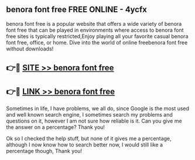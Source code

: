 ## benora font free FREE ONLINE - 4ycfx

benora font free is a popular website that offers a wide variety of benora font free that can be played in environments where access to benora font free sites is typically restricted,Enjoy playing all your favorite casual benora font free, office, or home. Dive into the world of online freebenora font free without downloads!

## 👉🔴 [SITE >> benora font free](http://news.freeplayer.one?title=benora_font_free&ref=FRRE)

## 👉🔴 [LINK >> benora font free](http://news.freeplayer.one?title=benora_font_free&ref=FREE)

Sometimes in life, I have problems, we all do, since Google is the most used and well known search engine, I sometimes search my problems and questions on it, however I am not sure how reliable is it. Can you give me the answer on a percentage? Thank you!

Ok so I checked the help stuff, but none of it gives me a percentage, although I now know how to search better now, I would still like a percentage though, Thank you!